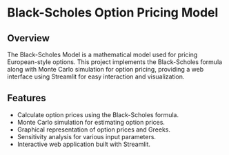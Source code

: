 # Black-Scholes Option Pricing Model

## Overview

The Black-Scholes Model is a mathematical model used for pricing European-style options. This project implements the Black-Scholes formula along with Monte Carlo simulation for option pricing, providing a web interface using Streamlit for easy interaction and visualization.

## Features

- Calculate option prices using the Black-Scholes formula.
- Monte Carlo simulation for estimating option prices.
- Graphical representation of option prices and Greeks.
- Sensitivity analysis for various input parameters.
- Interactive web application built with Streamlit.